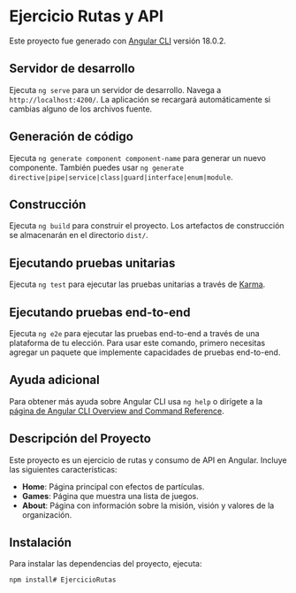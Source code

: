 # Ejercicio Rutas y API 

Este proyecto fue generado con [Angular CLI](https://github.com/angular/angular-cli) versión 18.0.2.

## Servidor de desarrollo

Ejecuta `ng serve` para un servidor de desarrollo. Navega a `http://localhost:4200/`. La aplicación se recargará automáticamente si cambias alguno de los archivos fuente.

## Generación de código

Ejecuta `ng generate component component-name` para generar un nuevo componente. También puedes usar `ng generate directive|pipe|service|class|guard|interface|enum|module`.

## Construcción

Ejecuta `ng build` para construir el proyecto. Los artefactos de construcción se almacenarán en el directorio `dist/`.

## Ejecutando pruebas unitarias

Ejecuta `ng test` para ejecutar las pruebas unitarias a través de [Karma](https://karma-runner.github.io).

## Ejecutando pruebas end-to-end

Ejecuta `ng e2e` para ejecutar las pruebas end-to-end a través de una plataforma de tu elección. Para usar este comando, primero necesitas agregar un paquete que implemente capacidades de pruebas end-to-end.

## Ayuda adicional

Para obtener más ayuda sobre Angular CLI usa `ng help` o dirígete a la [página de Angular CLI Overview and Command Reference](https://angular.dev/tools/cli).

## Descripción del Proyecto

Este proyecto es un ejercicio de rutas y consumo de API en Angular. Incluye las siguientes características:

- **Home**: Página principal con efectos de partículas.
- **Games**: Página que muestra una lista de juegos.
- **About**: Página con información sobre la misión, visión y valores de la organización.

## Instalación

Para instalar las dependencias del proyecto, ejecuta:

```sh
npm install#   E j e r c i c i o R u t a s 
 

 
